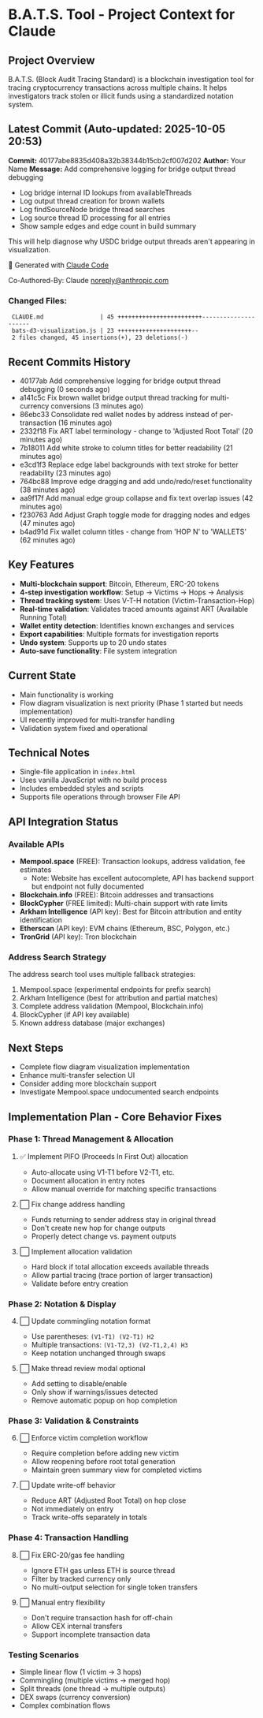 # B.A.T.S. Tool - Project Context for Claude

## Project Overview
B.A.T.S. (Block Audit Tracing Standard) is a blockchain investigation tool for tracing cryptocurrency transactions across multiple chains. It helps investigators track stolen or illicit funds using a standardized notation system.

## Latest Commit (Auto-updated: 2025-10-05 20:53)

**Commit:** 40177abe8835d408a32b38344b15cb2cf007d202
**Author:** Your Name
**Message:** Add comprehensive logging for bridge output thread debugging

- Log bridge internal ID lookups from availableThreads
- Log output thread creation for brown wallets
- Log findSourceNode bridge thread searches
- Log source thread ID processing for all entries
- Show sample edges and edge count in build summary

This will help diagnose why USDC bridge output threads aren't appearing in visualization.

🤖 Generated with [Claude Code](https://claude.com/claude-code)

Co-Authored-By: Claude <noreply@anthropic.com>

### Changed Files:
```
 CLAUDE.md                | 45 ++++++++++++++++++++++++---------------------
 bats-d3-visualization.js | 23 +++++++++++++++++++++--
 2 files changed, 45 insertions(+), 23 deletions(-)
```

## Recent Commits History

- 40177ab Add comprehensive logging for bridge output thread debugging (0 seconds ago)
- a141c5c Fix brown wallet bridge output thread tracking for multi-currency conversions (3 minutes ago)
- 86ebc33 Consolidate red wallet nodes by address instead of per-transaction (16 minutes ago)
- 2332f18 Fix ART label terminology - change to 'Adjusted Root Total' (20 minutes ago)
- 7b18011 Add white stroke to column titles for better readability (21 minutes ago)
- e3cd1f3 Replace edge label backgrounds with text stroke for better readability (23 minutes ago)
- 764bc88 Improve edge dragging and add undo/redo/reset functionality (38 minutes ago)
- aa9f17f Add manual edge group collapse and fix text overlap issues (42 minutes ago)
- f230763 Add Adjust Graph toggle mode for dragging nodes and edges (47 minutes ago)
- b4ad91d Fix wallet column titles - change from 'HOP N' to 'WALLETS' (62 minutes ago)

## Key Features
- **Multi-blockchain support**: Bitcoin, Ethereum, ERC-20 tokens
- **4-step investigation workflow**: Setup → Victims → Hops → Analysis
- **Thread tracking system**: Uses V-T-H notation (Victim-Transaction-Hop)
- **Real-time validation**: Validates traced amounts against ART (Available Running Total)
- **Wallet entity detection**: Identifies known exchanges and services
- **Export capabilities**: Multiple formats for investigation reports
- **Undo system**: Supports up to 20 undo states
- **Auto-save functionality**: File system integration

## Current State
- Main functionality is working
- Flow diagram visualization is next priority (Phase 1 started but needs implementation)
- UI recently improved for multi-transfer handling
- Validation system fixed and operational

## Technical Notes
- Single-file application in `index.html`
- Uses vanilla JavaScript with no build process
- Includes embedded styles and scripts
- Supports file operations through browser File API

## API Integration Status

### Available APIs
- **Mempool.space** (FREE): Transaction lookups, address validation, fee estimates
  - Note: Website has excellent autocomplete, API has backend support but endpoint not fully documented
- **Blockchain.info** (FREE): Bitcoin addresses and transactions
- **BlockCypher** (FREE limited): Multi-chain support with rate limits
- **Arkham Intelligence** (API key): Best for Bitcoin attribution and entity identification
- **Etherscan** (API key): EVM chains (Ethereum, BSC, Polygon, etc.)
- **TronGrid** (API key): Tron blockchain

### Address Search Strategy
The address search tool uses multiple fallback strategies:
1. Mempool.space (experimental endpoints for prefix search)
2. Arkham Intelligence (best for attribution and partial matches)
3. Complete address validation (Mempool, Blockchain.info)
4. BlockCypher (if API key available)
5. Known address database (major exchanges)

## Next Steps
- Complete flow diagram visualization implementation
- Enhance multi-transfer selection UI
- Consider adding more blockchain support
- Investigate Mempool.space undocumented search endpoints

## Implementation Plan - Core Behavior Fixes

### Phase 1: Thread Management & Allocation
1. ✅ Implement PIFO (Proceeds In First Out) allocation
   - Auto-allocate using V1-T1 before V2-T1, etc.
   - Document allocation in entry notes
   - Allow manual override for matching specific transactions

2. ⬜ Fix change address handling
   - Funds returning to sender address stay in original thread
   - Don't create new hop for change outputs
   - Properly detect change vs. payment outputs

3. ⬜ Implement allocation validation
   - Hard block if total allocation exceeds available threads
   - Allow partial tracing (trace portion of larger transaction)
   - Validate before entry creation

### Phase 2: Notation & Display
4. ⬜ Update commingling notation format
   - Use parentheses: `(V1-T1) (V2-T1) H2`
   - Multiple transactions: `(V1-T2,3) (V2-T1,2,4) H3`
   - Keep notation unchanged through swaps

5. ⬜ Make thread review modal optional
   - Add setting to disable/enable
   - Only show if warnings/issues detected
   - Remove automatic popup on hop completion

### Phase 3: Validation & Constraints
6. ⬜ Enforce victim completion workflow
   - Require completion before adding new victim
   - Allow reopening before root total generation
   - Maintain green summary view for completed victims

7. ⬜ Update write-off behavior
   - Reduce ART (Adjusted Root Total) on hop close
   - Not immediately on entry
   - Track write-offs separately in totals

### Phase 4: Transaction Handling
8. ⬜ Fix ERC-20/gas fee handling
   - Ignore ETH gas unless ETH is source thread
   - Filter by tracked currency only
   - No multi-output selection for single token transfers

9. ⬜ Manual entry flexibility
   - Don't require transaction hash for off-chain
   - Allow CEX internal transfers
   - Support incomplete transaction data

### Testing Scenarios
- Simple linear flow (1 victim → 3 hops)
- Commingling (multiple victims → merged hop)
- Split threads (one thread → multiple outputs)
- DEX swaps (currency conversion)
- Complex combination flows
